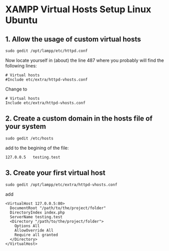 # XAMPP Virtual Hosts Setup Linux Ubuntu

## 1. Allow the usage of custom virtual hosts
```
sudo gedit /opt/lampp/etc/httpd.conf
```

Now locate yourself in (about) the line 487 where you probably will find the following lines:

```
# Virtual hosts
#Include etc/extra/httpd-vhosts.conf
```
Change to 
```
# Virtual hosts
Include etc/extra/httpd-vhosts.conf
```

## 2. Create a custom domain in the hosts file of your system
```
sudo gedit /etc/hosts
```

add to the begining of the file:
```
127.0.0.5	testing.test
```

## 3. Create your first virtual host
```
sudo gedit /opt/lampp/etc/extra/httpd-vhosts.conf
```

add
```
<VirtualHost 127.0.0.5:80>
  DocumentRoot "/path/to/the/project/folder"
  DirectoryIndex index.php
  ServerName testing.test
  <Directory "/path/to/the/project/folder">
	Options All
	AllowOverride All
	Require all granted
  </Directory>
</VirtualHost>
```
